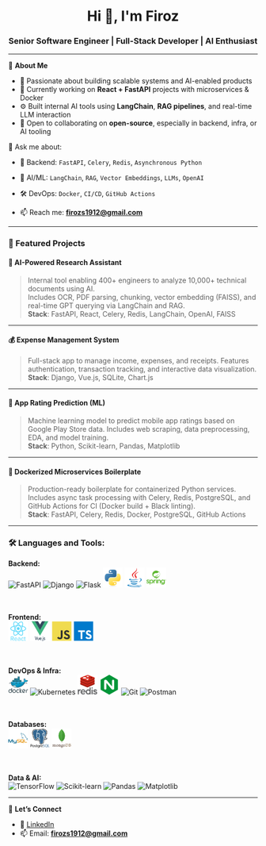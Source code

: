 <h1 align="center">Hi 👋, I'm Firoz</h1>
<h3 align="center">Senior Software Engineer | Full-Stack Developer | AI Enthusiast</h3>

---

🔧 **About Me**

- 🧠 Passionate about building scalable systems and AI-enabled products  
- 🔭 Currently working on **React + FastAPI** projects with microservices & Docker  
- ⚙️ Built internal AI tools using **LangChain**, **RAG pipelines**, and real-time LLM interaction  
- 👯 Open to collaborating on **open-source**, especially in backend, infra, or AI tooling
  
💬 Ask me about:
- 🧵 Backend: `FastAPI`, `Celery`, `Redis`, `Asynchronous Python`
- 🧠 AI/ML: `LangChain`, `RAG`, `Vector Embeddings`, `LLMs`, `OpenAI`
- 🛠️ DevOps: `Docker`, `CI/CD`, `GitHub Actions`

- 📫 Reach me: **firozs1912@gmail.com**

---

### 📌 Featured Projects

#### 🚀 **AI-Powered Research Assistant**
> Internal tool enabling 400+ engineers to analyze 10,000+ technical documents using AI.  
> Includes OCR, PDF parsing, chunking, vector embedding (FAISS), and real-time GPT querying via LangChain and RAG.  
> **Stack**: FastAPI, React, Celery, Redis, LangChain, OpenAI, FAISS

---

#### 💰 **Expense Management System**
> Full-stack app to manage income, expenses, and receipts. Features authentication, transaction tracking, and interactive data visualization.  
> **Stack**: Django, Vue.js, SQLite, Chart.js

---

#### 📱 **App Rating Prediction (ML)**
> Machine learning model to predict mobile app ratings based on Google Play Store data. Includes web scraping, data preprocessing, EDA, and model training.  
> **Stack**: Python, Scikit-learn, Pandas, Matplotlib

---

#### 🐳 **Dockerized Microservices Boilerplate**
> Production-ready boilerplate for containerized Python services. Includes async task processing with Celery, Redis, PostgreSQL, and GitHub Actions for CI (Docker build + Black linting).  
> **Stack**: FastAPI, Celery, Redis, Docker, PostgreSQL, GitHub Actions

---

<h3 align="left">🛠️ Languages and Tools:</h3>

<p align="left">
  <!-- Backend -->
  <strong>Backend:</strong><br/>
  <img src="https://cdn.worldvectorlogo.com/logos/fastapi.svg" width="40" title="FastAPI"/>
  <img src="https://cdn.worldvectorlogo.com/logos/django.svg" width="40" title="Django"/>
  <img src="https://www.vectorlogo.zone/logos/pocoo_flask/pocoo_flask-icon.svg" width="40" title="Flask"/>
  <img src="https://raw.githubusercontent.com/devicons/devicon/master/icons/python/python-original.svg" width="40" title="Python"/>
  <img src="https://raw.githubusercontent.com/devicons/devicon/master/icons/java/java-original.svg" width="40" title="Java"/>
  <img src="https://raw.githubusercontent.com/devicons/devicon/master/icons/spring/spring-original-wordmark.svg" width="40" title="Spring Boot"/>

  <br/><br/>
  <strong>Frontend:</strong><br/>
  <img src="https://raw.githubusercontent.com/devicons/devicon/master/icons/react/react-original-wordmark.svg" width="40" title="React"/>
  <img src="https://raw.githubusercontent.com/devicons/devicon/master/icons/vuejs/vuejs-original-wordmark.svg" width="40" title="Vue.js"/>
  <img src="https://raw.githubusercontent.com/devicons/devicon/master/icons/javascript/javascript-original.svg" width="40" title="JavaScript"/>
  <img src="https://raw.githubusercontent.com/devicons/devicon/master/icons/typescript/typescript-original.svg" width="40" title="TypeScript"/>

  <br/><br/>
  <strong>DevOps & Infra:</strong><br/>
  <img src="https://raw.githubusercontent.com/devicons/devicon/master/icons/docker/docker-original-wordmark.svg" width="40" title="Docker"/>
  <img src="https://www.vectorlogo.zone/logos/kubernetes/kubernetes-icon.svg" width="40" title="Kubernetes"/>
  <img src="https://raw.githubusercontent.com/devicons/devicon/master/icons/redis/redis-original-wordmark.svg" width="40" title="Redis"/>
  <img src="https://raw.githubusercontent.com/devicons/devicon/master/icons/nginx/nginx-original.svg" width="40" title="Nginx"/>
  <img src="https://www.vectorlogo.zone/logos/git-scm/git-scm-icon.svg" width="40" title="Git"/>
  <img src="https://www.vectorlogo.zone/logos/getpostman/getpostman-icon.svg" width="40" title="Postman"/>

  <br/><br/>
  <strong>Databases:</strong><br/>
  <img src="https://raw.githubusercontent.com/devicons/devicon/master/icons/mysql/mysql-original-wordmark.svg" width="40" title="MySQL"/>
  <img src="https://raw.githubusercontent.com/devicons/devicon/master/icons/postgresql/postgresql-original-wordmark.svg" width="40" title="PostgreSQL"/>
  <img src="https://raw.githubusercontent.com/devicons/devicon/master/icons/mongodb/mongodb-original-wordmark.svg" width="40" title="MongoDB"/>

  <br/><br/>
  <strong>Data & AI:</strong><br/>
  <img src="https://upload.wikimedia.org/wikipedia/commons/1/10/TensorFlowLogo.svg" width="40" title="TensorFlow"/>
  <img src="https://upload.wikimedia.org/wikipedia/commons/0/05/Scikit_learn_logo_small.svg" width="40" title="Scikit-learn"/>
  <img src="https://upload.wikimedia.org/wikipedia/commons/e/ed/Pandas_logo.svg" width="40" title="Pandas"/>
  <img src="https://upload.wikimedia.org/wikipedia/commons/8/84/Matplotlib_icon.svg" width="40" title="Matplotlib"/>
</p>

---

🔗 **Let’s Connect**

- 💼 [LinkedIn](https://linkedin.com/in/firozsyed)  
- 📫 Email: **firozs1912@gmail.com**
